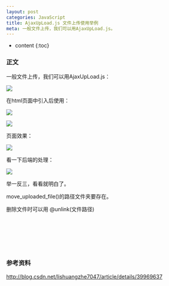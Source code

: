 ```yaml
---
layout: post
categories: JavaScript
title: AjaxUpLoad.js 文件上传使用举例
meta: 一般文件上传，我们可以用AjaxUpLoad.js。
---
```


* content
{:toc}

### 正文
一般文件上传，我们可以用AjaxUpLoad.js：

![](http://s8.sinaimg.cn/mw690/001XbchKzy7hgXXg8o747&690)

在html页面中引入后使用：

![](http://s15.sinaimg.cn/mw690/001XbchKzy7hgY5Cj5Ice&690)

![](http://s10.sinaimg.cn/mw690/001XbchKzy7hgYd1xupa9&690)

页面效果：

![](http://s16.sinaimg.cn/mw690/001XbchKzy7hgYi1YVFff&690)

看一下后端的处理：

![](http://s11.sinaimg.cn/mw690/001XbchKzy7hgYtIHbkda&690)

举一反三，看看就明白了。

move_uploaded_file()的路径文件夹要存在。

删除文件时可以用 @unlink(文件路径)


<br/><br/><br/><br/><br/>
### 参考资料

<http://blog.csdn.net/lishuangzhe7047/article/details/39969637>
